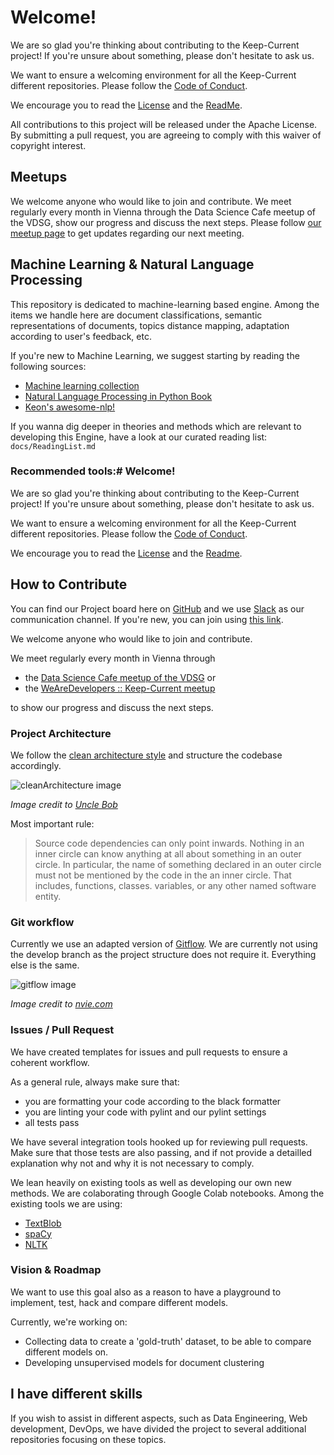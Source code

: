 # Welcome!

We are so glad you're thinking about contributing to the Keep-Current project! If you're unsure about something, please don't hesitate to ask us.

We want to ensure a welcoming environment for all the Keep-Current different repositories. Please follow the [Code of Conduct](CODE_OF_CONDUCT.md).

We encourage you to read the [License](LICENSE) and the [ReadMe](README.md).

All contributions to this project will be released under the Apache License. By submitting a pull request, you are agreeing to comply with this waiver of copyright interest.

## Meetups

We welcome anyone who would like to join and contribute. We meet regularly every month in Vienna through the Data Science Cafe meetup of the VDSG, show our progress and discuss the next steps. Please follow [our meetup page](https://www.meetup.com/Vienna-Data-Science-Group-Meetup/) to get updates regarding our next meeting.

## Machine Learning & Natural Language Processing

This repository is dedicated to machine-learning based engine. Among the items we handle here are document classifications, semantic representations of documents,  topics distance mapping, adaptation according to user's feedback, etc.

If you're new to Machine Learning, we suggest starting by reading the following sources:

* [Machine learning collection](https://github.com/collections/machine-learning)
* [Natural Language Processing in Python Book](http://nltk.org/book/)
* [Keon's awesome-nlp!](https://github.com/keon/awesome-nlp)

If you wanna dig deeper in theories and methods which are relevant to developing this Engine, have a look at our curated reading list: `docs/ReadingList.md`

### Recommended tools:# Welcome!

We are so glad you're thinking about contributing to the Keep-Current project! If you're unsure about something, please don't hesitate to ask us.

We want to ensure a welcoming environment for all the Keep-Current different repositories. Please follow the [Code of Conduct](CODE_OF_CONDUCT.md).

We encourage you to read the [License](LICENSE) and the [Readme](README.md).

## How to Contribute

You can find our Project board here on [GitHub](https://github.com/Keep-Current/Engine/projects) and we use [Slack](https://keep-current.slack.com) as our communication channel. If you're new, you can join using [this link](https://join.slack.com/t/keep-current/shared_invite/enQtMzY4MTA0OTQ0NTAzLTcxY2U5NmIwNmM0NmU2MmMyMWQ0YTIyMTg4MWRjMWUyYmVlNWQxMzU3ZWJlNjM4NzVmNTFhM2FjYjkzZDU3YWM).

We welcome anyone who would like to join and contribute.

We meet regularly every month in Vienna through

- the [Data Science Cafe meetup of the VDSG](https://www.meetup.com/Vienna-Data-Science-Group-Meetup/) or
- the [WeAreDevelopers :: Keep-Current meetup](https://www.meetup.com/WeAreDevelopers/)

to show our progress and discuss the next steps.

### Project Architecture

We follow the [clean architecture style](https://8thlight.com/blog/uncle-bob/2012/08/13/the-clean-architecture.html) and structure the codebase accordingly.

![cleanArchitecture image](https://cdn-images-1.medium.com/max/1600/1*B7LkQDyDqLN3rRSrNYkETA.jpeg)

_Image credit to [Uncle Bob](https://8thlight.com/blog/uncle-bob/)_

Most important rule:

> Source code dependencies can only point inwards. Nothing in an inner circle can know anything at all about something in an outer circle. In particular, the name of something declared in an outer circle must not be mentioned by the code in the an inner circle. That includes, functions, classes. variables, or any other named software entity.

### Git workflow

Currently we use an adapted version of [Gitflow](https://www.atlassian.com/git/tutorials/comparing-workflows/gitflow-workflow). We are currently not using the develop branch as the project structure does not require it. Everything else is the same.

![gitflow image](https://www.bluesource.at/fileadmin/user_upload/bluesource/Wissen/Detailseite/git-model.jpg)

_Image credit to [nvie.com](https://nvie.com/posts/a-successful-git-branching-model/)_

### Issues / Pull Request

We have created templates for issues and pull requests to ensure a coherent workflow.

As a general rule, always make sure that:

- you are formatting your code according to the black formatter
- you are linting your code with pylint and our pylint settings
- all tests pass

We have several integration tools hooked up for reviewing pull requests. Make sure that those tests are also passing, and if not provide a detailled explanation why not and why it is not necessary to comply.

We lean heavily on existing tools as well as developing our own new methods. We are colaborating through Google Colab notebooks. Among the existing tools we are using:

* [TextBlob](http://textblob.readthedocs.io/en/dev/)
* [spaCy](https://spacy.io/)
* [NLTK](https://www.nltk.org/)

### Vision & Roadmap

We want to use this goal also as a reason to have a playground to implement, test, hack and compare different models.

Currently, we're working on:

* Collecting data to create a 'gold-truth' dataset, to be able to compare different models on.
* Developing unsupervised models for document clustering

## I have different skills

If you wish to assist in different aspects, such as Data Engineering, Web development, DevOps, we have divided the project to several additional repositories focusing on these topics.